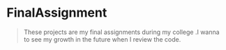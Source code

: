 # FinalAssignment
> These projects are my final assignments during my college .I wanna to see my growth in the future when I review the code.

